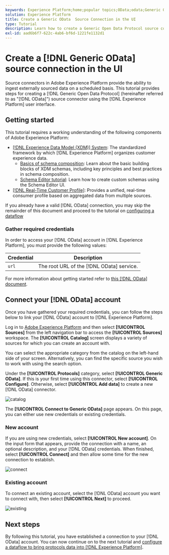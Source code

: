 ```yaml
---
keywords: Experience Platform;home;popular topics;OData;odata;Generic Open Data Protocol
solution: Experience Platform
title: Create a Generic OData  Source Connection in the UI
type: Tutorial
description: Learn how to create a Generic Open Data Protocol source connection using the Adobe Experience Platform UI.
exl-id: aad6b6f7-622c-4ab6-bf6d-1221fe1132d1
---
```

# Create a [!DNL Generic OData] source connection in the UI

Source connectors in Adobe Experience Platform provide the ability to ingest externally sourced data on a scheduled basis. This tutorial provides steps for creating a [!DNL Generic Open Data Protocol] (hereinafter referred to as "[!DNL OData]") source connector using the [!DNL Experience Platform] user interface.

## Getting started

This tutorial requires a working understanding of the following components of Adobe Experience Platform:

*   [[!DNL Experience Data Model (XDM)] System](../../../../../xdm/home.md): The standardized framework by which [!DNL Experience Platform] organizes customer experience data.
    *   [Basics of schema composition](../../../../../xdm/schema/composition.md): Learn about the basic building blocks of XDM schemas, including key principles and best practices in schema composition.
    *   [Schema Editor tutorial](../../../../../xdm/tutorials/create-schema-ui.md): Learn how to create custom schemas using the Schema Editor UI.
*   [[!DNL Real-Time Customer Profile]](../../../../../profile/home.md): Provides a unified, real-time consumer profile based on aggregated data from multiple sources.

If you already have a valid [!DNL OData] connection, you may skip the remainder of this document and proceed to the tutorial on [configuring a dataflow](../../dataflow/protocols.md)

### Gather required credentials

In order to access your [!DNL OData] account in [!DNL Experience Platform], you must provide the following values:

| Credential | Description |
| ---------- | ----------- |
| `url` | The root URL of the [!DNL OData] service. |

For more information about getting started refer to [this [!DNL OData] document](https://www.odata.org/getting-started/basic-tutorial/).

## Connect your [!DNL OData] account

Once you have gathered your required credentials, you can follow the steps below to link your [!DNL OData] account to [!DNL Experience Platform].

Log in to [Adobe Experience Platform](https://platform.adobe.com) and then select **[!UICONTROL Sources]** from the left navigation bar to access the **[!UICONTROL Sources]** workspace. The **[!UICONTROL Catalog]** screen displays a variety of sources for which you can create an account with.

You can select the appropriate category from the catalog on the left-hand side of your screen. Alternatively, you can find the specific source you wish to work with using the search option.

Under the **[!UICONTROL Protocols]** category, select **[!UICONTROL Generic OData]**. If this is your first time using this connector, select **[!UICONTROL Configure]**. Otherwise, select **[!UICONTROL Add data]** to create a new [!DNL OData] connector.

![catalog](../../../../images/tutorials/create/odata/catalog.png)

The **[!UICONTROL Connect to Generic OData]** page appears. On this page, you can either use new credentials or existing credentials.

### New account

If you are using new credentials, select **[!UICONTROL New account]**. On the input form that appears, provide the connection with a name, an optional description, and your [!DNL OData] credentials. When finished, select **[!UICONTROL Connect]** and then allow some time for the new connection to establish.

![connect](../../../../images/tutorials/create/odata/connect.png)

### Existing account

To connect an existing account, select the [!DNL OData] account you want to connect with, then select **[!UICONTROL Next]** to proceed.

![existing](../../../../images/tutorials/create/odata/existing.png)

## Next steps

By following this tutorial, you have established a connection to your [!DNL OData] account. You can now continue on to the next tutorial and [configure a dataflow to bring protocols data into [!DNL Experience Platform]](../../dataflow/protocols.md).
